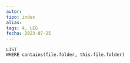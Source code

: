 ```yaml
---
autor:
tipo: index
alias:
tags: 4, LEG
fecha: 2023-07-25
---
```


```dataview
LIST
WHERE contains(file.folder, this.file.folder)
```
